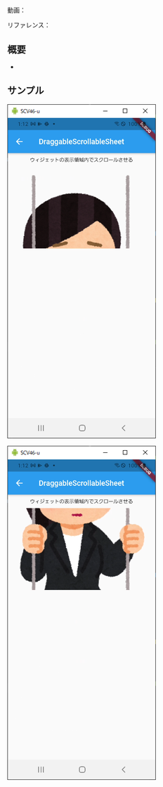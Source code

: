 #

動画：

リファレンス：

## 概要

-

## サンプル

![image-20210915011211762](img/%2360_DraggableScrollableSheet/image-20210915011211762.png)

![image-20210915011218088](img/%2360_DraggableScrollableSheet/image-20210915011218088.png)

